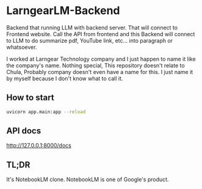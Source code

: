 # LarngearLM-Backend

Backend that running LLM with backend server. That will connect to Frontend website. Call the API from frontend and this Backend will connect to LLM to do summarize pdf, YouTube link, etc... into paragraph or whatsoever.

I worked at Larngear Technology company and I just happen to name it like the company's name. Nothing special, This repository doesn't relate to Chula, Probably company doesn't even have a name for this. I just name it by myself because I don't know what to call it.

## How to start

```bash
uvicorn app.main:app --reload
```

## API docs

http://127.0.0.1:8000/docs

## TL;DR

It's NotebookLM clone. NotebookLM is one of Google's product.
